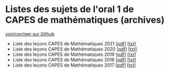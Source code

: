 # Listes des sujets de l'oral 1 de CAPES de mathématiques (archives)

[voir/corriger sur Github](https://github.com/ktzanev/O1CapesMath)

- Liste des leçons CAPES de Mathématiques 2021 [[pdf](Lecons_O1CapesMath_2021.pdf)] [[txt](Lecons_O1CapesMath_2021.txt)]
- Liste des leçons CAPES de Mathématiques 2020 [[pdf](Lecons_O1CapesMath_2020.pdf)] [[txt](Lecons_O1CapesMath_2020.txt)]
- Liste des leçons CAPES de Mathématiques 2019 [[pdf](Lecons_O1CapesMath_2019.pdf)] [[txt](Lecons_O1CapesMath_2019.txt)]
- Liste des leçons CAPES de Mathématiques 2018 [[pdf](Lecons_O1CapesMath_2018.pdf)] [[txt](Lecons_O1CapesMath_2018.txt)]
- Liste des leçons CAPES de Mathématiques 2017 [[pdf](Lecons_O1CapesMath_2017.pdf)] [[txt](Lecons_O1CapesMath_2017.txt)]
